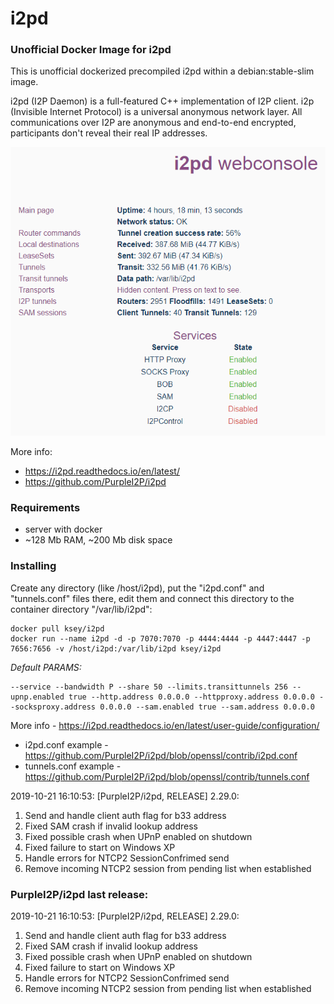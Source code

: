 # i2pd
### Unofficial Docker Image for i2pd
This is unofficial dockerized precompiled i2pd within a debian:stable-slim image.

i2pd (I2P Daemon) is a full-featured C++ implementation of I2P client. i2p (Invisible Internet Protocol) is a universal anonymous network layer. All communications over I2P are anonymous and end-to-end encrypted, participants don't reveal their real IP addresses.

![i2pd](https://raw.githubusercontent.com/MrKsey/i2pd/master/i2pd.PNG)

More info:
- https://i2pd.readthedocs.io/en/latest/
- https://github.com/PurpleI2P/i2pd

### Requirements

* server with docker
* ~128 Mb RAM, ~200 Mb disk space 

### Installing

Create any directory (like /host/i2pd), put the "i2pd.conf" and "tunnels.conf" files there, edit them and connect this directory to the container directory "/var/lib/i2pd":
```
docker pull ksey/i2pd
docker run --name i2pd -d -p 7070:7070 -p 4444:4444 -p 4447:4447 -p 7656:7656 -v /host/i2pd:/var/lib/i2pd ksey/i2pd
```

*Default PARAMS:*
```
--service --bandwidth P --share 50 --limits.transittunnels 256 --upnp.enabled true --http.address 0.0.0.0 --httpproxy.address 0.0.0.0 --socksproxy.address 0.0.0.0 --sam.enabled true --sam.address 0.0.0.0
```
More info - https://i2pd.readthedocs.io/en/latest/user-guide/configuration/

* i2pd.conf example - https://github.com/PurpleI2P/i2pd/blob/openssl/contrib/i2pd.conf 
* tunnels.conf example - https://github.com/PurpleI2P/i2pd/blob/openssl/contrib/tunnels.conf


2019-10-21 16:10:53: [PurpleI2P/i2pd, RELEASE] 2.29.0:

1. Send and handle client auth flag for b33 address
2. Fixed SAM crash if invalid lookup address
3. Fixed possible crash when UPnP enabled on shutdown
4. Fixed failure to start on Windows XP
5. Handle errors for NTCP2 SessionConfrimed send
6. Remove incoming  NTCP2 session from pending list when established

### PurpleI2P/i2pd last release:
2019-10-21 16:10:53: [PurpleI2P/i2pd, RELEASE] 2.29.0:

1. Send and handle client auth flag for b33 address
2. Fixed SAM crash if invalid lookup address
3. Fixed possible crash when UPnP enabled on shutdown
4. Fixed failure to start on Windows XP
5. Handle errors for NTCP2 SessionConfrimed send
6. Remove incoming  NTCP2 session from pending list when established

